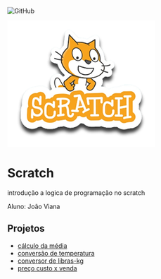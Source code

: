 ![GitHub](https://img.shields.io/github/license/viiannaa/scratch)

![scratch](https://github.com/viiannaa/Scratch/blob/main/assets/icons/scratch.png)

# Scratch
introdução a logica de programação no scratch

Aluno: João Viana
## Projetos
- [cálculo da média](https://scratch.mit.edu/projects/881973195/)
- [conversão de temperatura](https://scratch.mit.edu/projects/882607702/)
- [conversor de libras-kg](https://scratch.mit.edu/projects/884623841/editor)
- [preço custo x venda](https://scratch.mit.edu/projects/884629908/)
